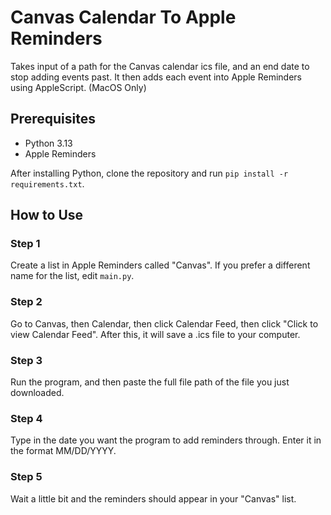 # Canvas Calendar To Apple Reminders

Takes input of a path for the Canvas calendar ics file, and an end date to stop adding events past.
It then adds each event into Apple Reminders using AppleScript.
(MacOS Only)

## Prerequisites

- Python 3.13
- Apple Reminders

After installing Python, clone the repository and run `pip install -r requirements.txt`.

## How to Use

### Step 1

Create a list in Apple Reminders called "Canvas". If you prefer a different name for the list, edit `main.py`.

### Step 2

Go to Canvas, then Calendar, then click Calendar Feed, then click "Click to view Calendar Feed". After this, it will save a .ics file to your computer.

### Step 3

Run the program, and then paste the full file path of the file you just downloaded.

### Step 4

Type in the date you want the program to add reminders through. Enter it in the format MM/DD/YYYY.

### Step 5

Wait a little bit and the reminders should appear in your "Canvas" list.

